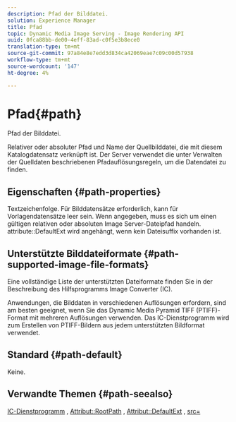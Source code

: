 ```yaml
---
description: Pfad der Bilddatei.
solution: Experience Manager
title: Pfad
topic: Dynamic Media Image Serving - Image Rendering API
uuid: 0fca88bb-de00-4eff-83ad-c0f5e3b8ece0
translation-type: tm+mt
source-git-commit: 97a84e8e7edd3d834ca42069eae7c09c00d57938
workflow-type: tm+mt
source-wordcount: '147'
ht-degree: 4%

---
```



# Pfad{#path}

Pfad der Bilddatei.

Relativer oder absoluter Pfad und Name der Quellbilddatei, die mit diesem Katalogdatensatz verknüpft ist. Der Server verwendet die unter Verwalten der Quelldaten beschriebenen Pfadauflösungsregeln, um die Datendatei zu finden.

## Eigenschaften {#path-properties}

Textzeichenfolge. Für Bilddatensätze erforderlich, kann für Vorlagendatensätze leer sein. Wenn angegeben, muss es sich um einen gültigen relativen oder absoluten Image Server-Dateipfad handeln. attribute::DefaultExt wird angehängt, wenn kein Dateisuffix vorhanden ist.

## Unterstützte Bilddateiformate {#path-supported-image-file-formats}

Eine vollständige Liste der unterstützten Dateiformate finden Sie in der Beschreibung des Hilfsprogramms Image Converter (IC).

Anwendungen, die Bilddaten in verschiedenen Auflösungen erfordern, sind am besten geeignet, wenn Sie das Dynamic Media Pyramid TIFF (PTIFF)-Format mit mehreren Auflösungen verwenden. Das IC-Dienstprogramm wird zum Erstellen von PTIFF-Bildern aus jedem unterstützten Bildformat verwendet.

## Standard {#path-default}

Keine.

## Verwandte Themen {#path-seealso}

[IC-Dienstprogramm](/help/aem-is-ir-api/is-api/is-utils/utilities/r-ic.md) ,  [Attribut::RootPath](/help/aem-is-ir-api/is-api/image-catalog/image-serving-api-ref/c-image-catalog-reference/c-attributes-reference/r-rootpath.md) ,  [Attribut::DefaultExt](/help/aem-is-ir-api/is-api/image-catalog/image-serving-api-ref/c-image-catalog-reference/c-attributes-reference/r-defaultext.md) ,  [src=](/help/aem-is-ir-api/is-api/http-ref/image-serving-api-ref/c-http-protocol-reference/c-command-reference/r-src.md)

<!-- [attribute::LowerCasePaths]() -->